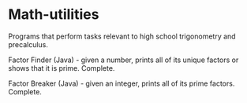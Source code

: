 # Math-utilities
Programs that perform tasks relevant to high school trigonometry and precalculus.

Factor Finder (Java) - given a number, prints all of its unique factors or shows that it is prime. Complete.

Factor Breaker (Java) - given an integer, prints all of its prime factors. Complete.
